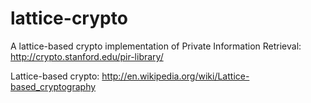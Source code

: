 # lattice-crypto
A lattice-based crypto implementation of Private Information Retrieval: http://crypto.stanford.edu/pir-library/

Lattice-based crypto: http://en.wikipedia.org/wiki/Lattice-based_cryptography
